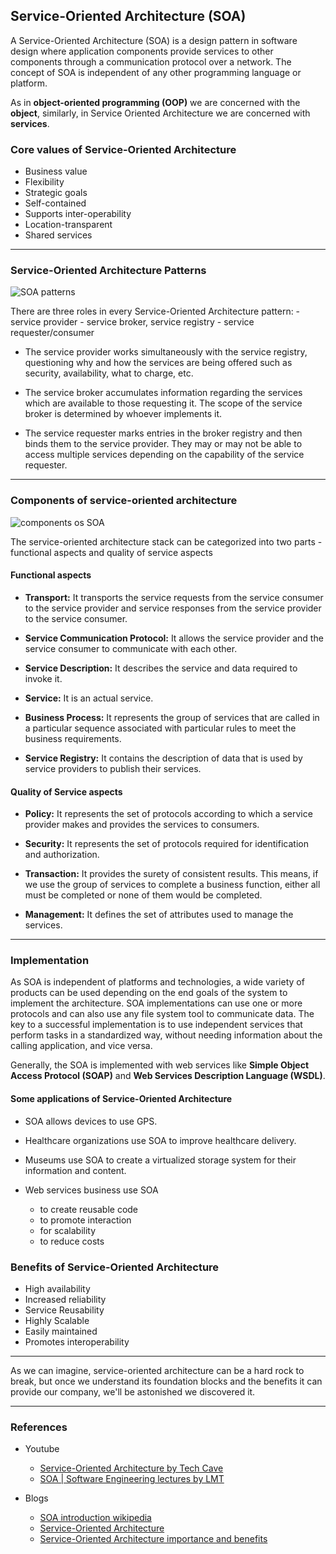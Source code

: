 

## Service-Oriented Architecture (SOA)

  A Service-Oriented Architecture (SOA) is a design pattern in software design where application components provide services to other components through a communication protocol over a network. The concept of SOA is independent of any other programming language or platform.

  As in **object-oriented programming (OOP)** we are concerned with the **object**, similarly, in Service Oriented Architecture we are concerned with **services**.

### Core values of Service-Oriented Architecture

  * Business value
  * Flexibility
  * Strategic goals
  * Self-contained
  * Supports inter-operability
  * Location-transparent
  * Shared services

* * *

### Service-Oriented Architecture Patterns  


  ![SOA patterns](https://www.researchgate.net/profile/Khaled-Elleithy/publication/314288067/figure/fig3/AS:469626577526784@1488979109147/Service-Oriented-Architecture-SOA-15.png)  
  

  There are three roles in every Service-Oriented Architecture pattern:
    - service provider
    - service broker, service registry
    - service requester/consumer

  - The service provider works simultaneously with the service registry, questioning why and how the services are being offered such as security, availability, what to charge, etc.

  - The service broker accumulates information regarding the services which are available to those requesting it. The scope of the service broker is determined by whoever implements it.

  - The service requester marks entries in the broker registry and then binds them to the service provider. They may or may not be able to access multiple services depending on the capability of the service requester.

* * *

### Components of service-oriented architecture

  ![components os SOA](https://static.javatpoint.com/webservicepages/images/soa3.png)

  The service-oriented architecture stack can be categorized into two parts - functional aspects and quality of service aspects

  #### Functional aspects

  - **Transport:** It transports the service requests from the service consumer to the service provider and service responses from the service provider to the service consumer.

  - **Service Communication Protocol:** It allows the service provider and the service consumer to communicate with each other.

  - **Service Description:** It describes the service and data required to invoke it.

  - **Service:** It is an actual service.

  - **Business Process:** It represents the group of services that are called in a particular sequence associated with particular rules to meet the business requirements.

  - **Service Registry:** It contains the description of data that is used by service providers to publish their services.

  #### Quality of Service aspects

  - **Policy:** It represents the set of protocols according to which a service provider makes and provides the services to consumers.

  - **Security:** It represents the set of protocols required for identification and authorization.

  - **Transaction:** It provides the surety of consistent results. This means, if we use the group of services to complete a business function, either all must be completed or none of them would be completed.

  - **Management:** It defines the set of attributes used to manage the services.

* * *

### Implementation

  As SOA is independent of platforms and technologies, a wide variety of products can be used depending on the end goals of the system to implement the architecture. SOA implementations can use one or more protocols and can also use any file system tool to communicate data. The key to a successful implementation is to use independent services that perform tasks in a standardized way, without needing information about the calling application, and vice versa.

  Generally, the SOA is implemented with web services like **Simple Object Access Protocol (SOAP)** and **Web Services Description Language (WSDL)**.

  #### Some applications of Service-Oriented Architecture

  * SOA allows devices to use GPS.

  * Healthcare organizations use SOA to improve healthcare delivery.

  * Museums use SOA to create a virtualized storage system for their information and content.

  * Web services business use SOA  
    - to create reusable code
    - to promote interaction
    - for scalability
    - to reduce costs

### Benefits of Service-Oriented Architecture

  * High availability
  * Increased reliability
  * Service Reusability
  * Highly Scalable
  * Easily maintained
  * Promotes interoperability

* * *

As we can imagine, service-oriented architecture can be a hard rock to break, but once we understand its foundation blocks and the benefits it can provide our company, we'll be astonished we discovered it.

* * *

### References

  * Youtube
    * [Service-Oriented Architecture by Tech Cave](https://www.youtube.com/watch?v=jNiEMmoTDoE)  
    * [SOA | Software Engineering lectures by LMT](https://www.youtube.com/watch?v=A5Nom1hdJn8)

  * Blogs
    * [SOA introduction wikipedia](https://en.wikipedia.org/wiki/Service-oriented_architecture)  
    * [Service-Oriented Architecture](https://searchapparchitecture.techtarget.com/definition/service-oriented-architecture-SOA)  
    * [Service-Oriented Architecture importance and benefits](https://medium.com/@SoftwareDevelopmentCommunity/what-is-service-oriented-architecture-fa894d11a7ec)



